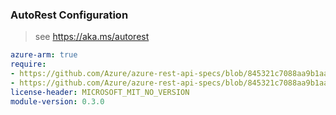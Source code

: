 ### AutoRest Configuration

> see https://aka.ms/autorest

``` yaml
azure-arm: true
require:
- https://github.com/Azure/azure-rest-api-specs/blob/845321c7088aa9b1aa2d715b87aa0d052e2ca976/specification/maintenance/resource-manager/readme.md
- https://github.com/Azure/azure-rest-api-specs/blob/845321c7088aa9b1aa2d715b87aa0d052e2ca976/specification/maintenance/resource-manager/readme.go.md
license-header: MICROSOFT_MIT_NO_VERSION
module-version: 0.3.0

```